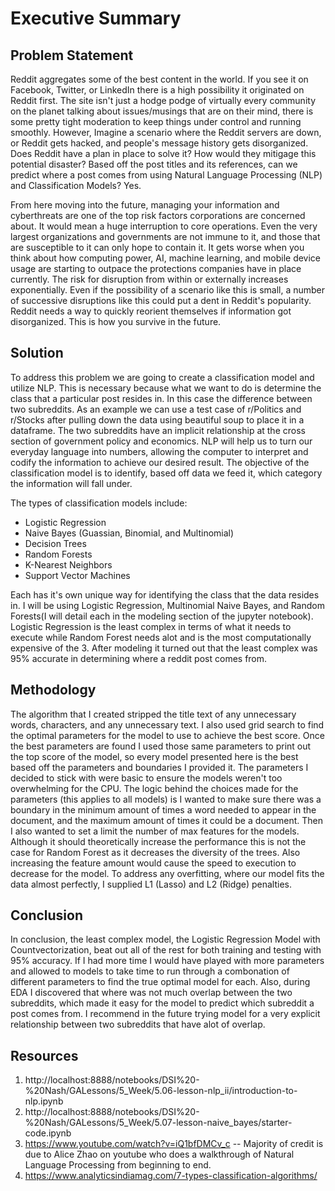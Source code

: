 # Executive Summary

## Problem Statement

   Reddit aggregates some of the best content in the world. If you see it on Facebook, Twitter, or LinkedIn there is a high possibility it originated on Reddit first. The site isn't just a hodge podge of virtually every community on the planet talking about issues/musings that are on their mind, there is some pretty tight moderation to keep things under control and running smoothly. However, Imagine a scenario where the Reddit servers are down, or Reddit gets hacked, and people's message history gets disorganized. Does Reddit have a plan in place to solve it? How would they mitigage this potential disaster? Based off the post titles and its references, can we predict where a post comes from using Natural Language Processing (NLP) and Classification Models? Yes. 

   From here moving into the future, managing your information and cyberthreats are one of the top risk factors corporations are concerned about. It would mean a huge interruption to core operations. Even the very largest organizations and governments are not immune to it, and those that are susceptible to it can only hope to contain it. It gets worse when you think about how computing power, AI, machine learning, and mobile device usage are starting to outpace the protections companies have in place currently. The risk for disruption from within or externally increases exponentially. Even if the possibility of a scenario like this is small, a number of successive disruptions like this could put a dent in Reddit's popularity. Reddit needs a way to quickly reorient themselves if information got disorganized. This is how you survive in the future.  

## Solution

   To address this problem we are going to create a classification model and utilize NLP. This is necessary because what we want to do is determine the class that a particular post resides in. In this case the difference between two subreddits. As an example we can use a test case of r/Politics and r/Stocks after pulling down the data using beautiful soup to place it in a dataframe. The two subreddits have an implicit relationship at the cross section of government policy and economics. NLP will help us to turn our everyday language into numbers, allowing the computer to interpret and codify the information to achieve our desired result. The objective of the classification model is to identify, based off data we feed it, which category the information will fall under. 

The types of classification models include: 
- Logistic Regression
- Naive Bayes (Guassian, Binomial, and Multinomial)
- Decision Trees
- Random Forests
- K-Nearest Neighbors
- Support Vector Machines

Each has it's own unique way for identifying the class that the data resides in. I will be using Logistic Regression, Multinomial Naive Bayes, and Random Forests(I will detail each in the modeling section of the jupyter notebook). Logistic Regression is the least complex in terms of what it needs to execute while Random Forest needs alot and is the most computationally expensive of the 3. After modeling it turned out that the least complex was 95% accurate in determining where a reddit post comes from.

## Methodology

The algorithm that I created stripped the title text of any unnecessary words, characters, and any unnecessary text. I also used grid search to find the optimal parameters for the model to use to achieve the best score. Once the best parameters are found I used those same parameters to print out the top score of the model, so every model presented here is the best based off the parameters and boundaries I provided it. The parameters I decided to stick with were basic to ensure the models weren't too overwhelming for the CPU. The logic behind the choices made for the parameters (this applies to all models) is I wanted to make sure there was a boundary in the minimum amount of times a word needed to appear in the document, and the maximum amount of times it could be a document. Then I also wanted to set a limit the number of max features for the models. Although it should theoretically increase the performance this is not the case for Random Forest as it decreases the diversity of the trees. Also increasing the feature amount would cause the speed to execution to decrease for the model. To address any overfitting, where our model fits the data almost perfectly, I supplied L1 (Lasso) and L2 (Ridge) penalties.

## Conclusion

In conclusion, the least complex model, the Logistic Regression Model with Countvectorization, beat out all of the rest for both training and testing with 95% accuracy. If I had more time I would have played with more parameters and allowed to models to take time to run through a combonation of different parameters to find the true optimal model for each. Also, during EDA I discovered that where was not much overlap between the two subreddits, which made it easy for the model to predict which subreddit a post comes from. I recommend in the future trying model for a very explicit relationship between two subreddits that have alot of overlap. 

## Resources

1. http://localhost:8888/notebooks/DSI%20-%20Nash/GALessons/5_Week/5.06-lesson-nlp_ii/introduction-to-nlp.ipynb
2. http://localhost:8888/notebooks/DSI%20-%20Nash/GALessons/5_Week/5.07-lesson-naive_bayes/starter-code.ipynb
3. https://www.youtube.com/watch?v=iQ1bfDMCv_c -- Majority of credit is due to Alice Zhao on youtube who does a walkthrough of Natural Language Processing from beginning to end. 
4. https://www.analyticsindiamag.com/7-types-classification-algorithms/
